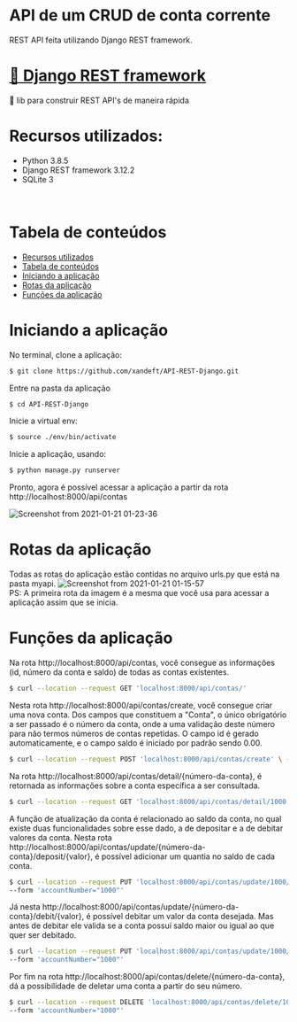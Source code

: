 # API de um CRUD de conta corrente


<p>REST API feita utilizando Django REST framework.</p>

<h1>
    <a href="https://www.django-rest-framework.org/">🔗 Django REST framework</a>
</h1>
<p >🚀 lib para construir REST API's de maneira rápida</p>

Recursos utilizados:
=================
  <ul>
    <li>Python 3.8.5</li>
    <li>Django REST framework 3.12.2</li>
    <li>SQLite 3</li>
  </ul>
<br>

Tabela de conteúdos
=================
* [Recursos utilizados](#recursos)
* [Tabela de conteúdos](#tabela-de-contéudos)
* [Iniciando a aplicação](#inciando-a-aplicação)
* [Rotas da aplicação](#rotas-da-aplicação)
* [Funções da aplicação](#funções-da-aplicação)

Iniciando a aplicação
=================
No terminal, clone a aplicação:
```bash
$ git clone https://github.com/xandeft/API-REST-Django.git
```
Entre na pasta da aplicação
```bash
$ cd API-REST-Django
```
Inicie a virtual env:
```bash
$ source ./env/bin/activate
```
Inicie a aplicação, usando:
```bash
$ python manage.py runserver
```

Pronto, agora é possível acessar a aplicação a partir da rota http://localhost:8000/api/contas

![Screenshot from 2021-01-21 01-23-36](https://user-images.githubusercontent.com/57076602/105279935-6cdbf880-5b87-11eb-85cd-02fd0aa4be4b.png)
<br>

Rotas da aplicação
=================
Todas as rotas do aplicação estão contidas no arquivo urls.py que está na pasta myapi.
![Screenshot from 2021-01-21 01-15-57](https://user-images.githubusercontent.com/57076602/105279469-58e3c700-5b86-11eb-8f40-2eb870b09ed4.png)
<br>
PS: A primeira rota da imagem é a mesma que você usa para acessar a aplicação assim que se inicia.

Funções da aplicação
=================
Na rota http://localhost:8000/api/contas, você consegue as informações (id, número da conta e saldo) de todas as contas existentes.
```bash
$ curl --location --request GET 'localhost:8000/api/contas/'
```
Nesta rota http://localhost:8000/api/contas/create, você consegue criar uma nova conta. Dos campos que constituem a "Conta", o único obrigatório a ser passado é o número da conta, onde a uma validação deste número para não termos números de contas repetidas. O campo id é gerado automaticamente, e o campo saldo é iniciado por padrão sendo 0.00. 
```bash
$ curl --location --request POST 'localhost:8000/api/contas/create' \ --form 'accountNumber="1000"'
```
Na rota http://localhost:8000/api/contas/detail/{número-da-conta}, é retornada as informações sobre a conta específica a ser consultada.
```bash
$ curl --location --request GET 'localhost:8000/api/contas/detail/1000'
```
A função de atualização da conta é relacionado ao saldo da conta, no qual existe duas funcionalidades sobre esse dado, a de depositar e a de debitar valores da conta.
Nesta rota http://localhost:8000/api/contas/update/{número-da-conta}/deposit/{valor}, é possível adicionar um quantia no saldo de cada conta.
```bash
$ curl --location --request PUT 'localhost:8000/api/contas/update/1000/deposit/10' \
--form 'accountNumber="1000"'
```
Já nesta http://localhost:8000/api/contas/update/{número-da-conta}/debit/{valor}, é possível debitar um valor da conta desejada. Mas antes de debitar ele valida se a conta possuí saldo maior ou igual ao que quer ser debitado.
```bash
$ curl --location --request PUT 'localhost:8000/api/contas/update/1000/debit/10' \
--form 'accountNumber="1000"'
```
Por fim na rota http://localhost:8000/api/contas/delete/{número-da-conta}, dá a possibilidade de deletar uma conta a partir do seu número.
```bash
$ curl --location --request DELETE 'localhost:8000/api/contas/delete/1000' \
--form 'accountNumber="1000"'
```
